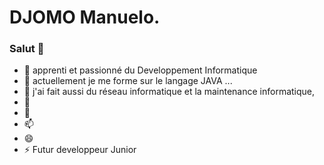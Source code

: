 # DJOMO Manuelo.

### Salut 👋


- 🔭 apprenti et passionné du Developpement Informatique
- 🌱 actuellement je me forme sur le langage JAVA ... 
- 👯 j'ai fait aussi du réseau informatique et la maintenance informatique, 
- 🤔 
- 💬 
- 📫 
- 😄 
- ⚡ Futur developpeur Junior
